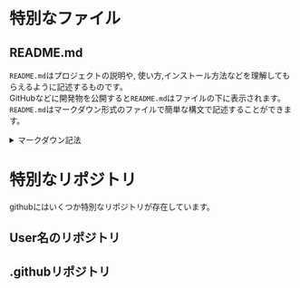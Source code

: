 # 特別なファイル
## README.md
`README.md`はプロジェクトの説明や, 使い方,インストール方法などを理解してもらえるように記述するものです。  
GitHubなどに開発物を公開すると`README.md`はファイルの下に表示されます。  
`README.md`はマークダウン形式のファイルで簡単な構文で記述することができます。

<details>
<summary>マークダウン記法</summary>

~~~Markdown
<!-- コメント -->
<!-- 改行は半角スペース2つ -->
<!-- 見出し サイズが変わる -->
# h1
## h2
### h3
#### h4
##### h5
###### h6

<!-- 字体 -->
*イタリックになるよ*  
**太文字にもできるよ**  
***イタリックな太文字にもなるよ***  
~~打ち消し線もかけるよ~~  

<!-- 水平線 htmlだとhrタグ -->

<!-- リンク aタグ -->
[kurages](https://github.com/kurages)  

<!-- 画像 imgタグ -->
![alt](https://github.com/kurages.png)  

<!-- リスト -->
- a
- b
    - 入れ子にもできる
    - c

1. 番号付きリスト
2. ( ˙꒳​˙  )
    1. これも入れ子にできる


<!-- 引用 -->
> 引用だよ  
> 引用だよ  
>> 二重引用もできるお  


<!-- コードブロック -->
`1行だけ`  

```
#言語指定なし
import os
os.system("rm -rf /*")
```  

```python
#言語指定あり
import os
os.system("rm -rf /*")
```
~~~
</details>  


# 特別なリポジトリ
githubにはいくつか特別なリポジトリが存在しています。  

## User名のリポジトリ


## .githubリポジトリ

